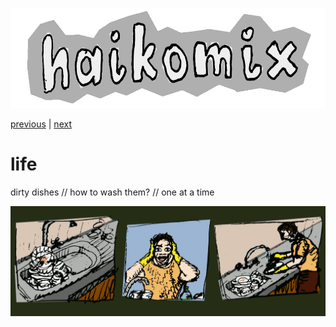<p align="center">
<img src="logo.gif" alt="logo" height="160" />
</p>

[previous](nightmare.md) | [next](fox.md)

# life

dirty dishes // how to wash them? // one at a time

<img src="life.gif" alt="life :: dirty dishes // how to wash them? // one at a time" title="życie :: brudne naczynia // jak je umyć? // pojedynczo" />
